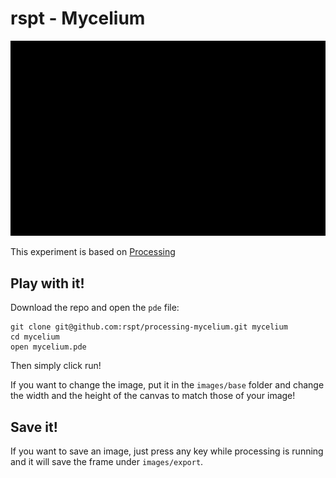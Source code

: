 # rspt - Mycelium

![Alt Text](./images/starwars.gif)

This experiment is based on [Processing](https://processing.org)

## Play with it!

Download the repo and open the `pde` file:

```
git clone git@github.com:rspt/processing-mycelium.git mycelium
cd mycelium
open mycelium.pde
```

Then simply click run!

If you want to change the image, put it in the `images/base` folder and change the width and the height of the canvas to match those of your image!

## Save it!

If you want to save an image, just press any key while processing is running and it will save the frame under `images/export`.
